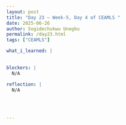 ```yaml
---
layout: post
title: "Day 23 – Week-5, Day 4 of CEAMLS "
date: 2025-06-26
author: Sogidechukwu Unegbu
permalink: /day23.html
tags: ["CEAMLS"]

what_i_learned: |  
  
  
blockers: |
  N/A
  
reflection: |
  N/A
  

  
   
---
```

